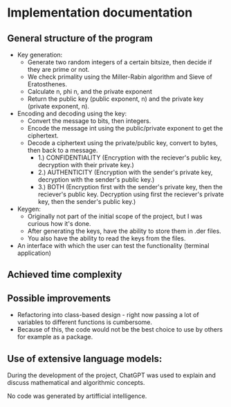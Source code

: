 # Implementation documentation

## General structure of the program
- Key generation: 
    - Generate two random integers of a certain bitsize, then decide if they are prime or not.
    - We check primality using the Miller-Rabin algorithm and Sieve of Eratosthenes. 
    - Calculate n, phi n, and the private exponent 
    - Return the public key (public exponent, n) and the private key (private exponent, n).
- Encoding and decoding using the key:
    - Convert the message to bits, then integers.
    - Encode the message int using the public/private  exponent to get the ciphertext.
    - Decode a ciphertext using the private/public key, convert to bytes, then back to a message.
        - 1.) CONFIDENTIALITY (Encryption with the reciever's public key, decryption with their private key.)
        - 2.) AUTHENTICITY (Encryption with the sender's private key, decryption with the sender's public key.)
        - 3.) BOTH (Encryption first with the sender's private key, then the reciever's public key. Decryption using first the reciever's private key, then the sender's public key.)
- Keygen:
    - Originally not part of the initial scope of the project, but I was curious how it's done.
    - After generating the keys, have the ability to store them in .der files.
    - You also have the ability to read the keys from the files.
- An interface with which the user can test the functionality (terminal application)

## Achieved time complexity


## Possible improvements
- Refactoring into class-based design - right now passing a lot of variables to different functions is cumbersome.
- Because of this, the code would not be the best choice to use by others for example as a package. 


## Use of extensive language models:

During the development of the project, ChatGPT was used to explain and discuss mathematical and algorithmic concepts.

No code was generated by artifficial intelligence. 
